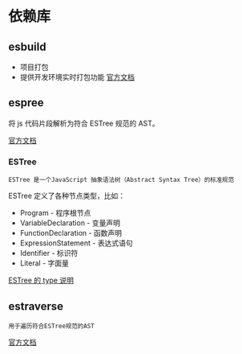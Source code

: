 # 依赖库

## esbuild
- 项目打包
- 提供开发环境实时打包功能
[官方文档]()
## espree

将 js 代码片段解析为符合 ESTree 规范的 AST。

[官方文档](https://github.com/eslint/js/blob/main/packages/espree/README.md)

### ESTree

`ESTree 是一个JavaScript 抽象语法树（Abstract Syntax Tree）的标准规范`

ESTree 定义了各种节点类型，比如：

- Program - 程序根节点
- VariableDeclaration - 变量声明
- FunctionDeclaration - 函数声明
- ExpressionStatement - 表达式语句
- Identifier - 标识符
- Literal - 字面量

[ESTree 的 type 说明](https://rain120.github.io/study-notes/fe/babel/ast/estree-spec/)

## estraverse
`用于遍历符合ESTree规范的AST`

[官方文档](https://www.npmjs.com/package/estraverse)
